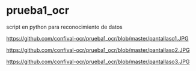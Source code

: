 # prueba1_ocr
script en python para reconocimiento de datos

https://github.com/confival-ocr/prueba1_ocr/blob/master/pantallaso1.JPG

https://github.com/confival-ocr/prueba1_ocr/blob/master/pantallaso2.JPG

https://github.com/confival-ocr/prueba1_ocr/blob/master/pantallaso3.JPG